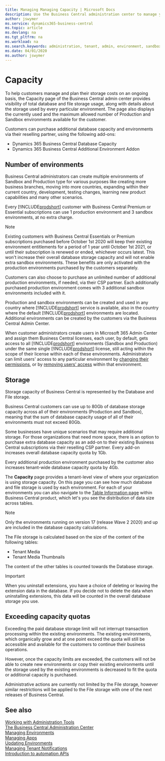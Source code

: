 ```yaml
---
title: Managing Managing Capacity | Microsoft Docs
description: Use the Business Central administration center to manage your tenant managing capacity 
author: jswymer
ms.service: dynamics365-business-central
ms.topic: article
ms.devlang: na
ms.tgt_pltfrm: na
ms.workload: na
ms.search.keywords: administration, tenant, admin, environment, sandbox
ms.date: 04/01/2020
ms.author: jswymer
---
```


# Capacity

To help customers manage and plan their storage costs on an ongoing basis, the Capacity page of the Business Central admin center provides visibility of total database and file storage usage, along with details about the storage used by every particular environment. The page also displays the currently used and the maximum allowed number of Production and Sandbox environments available for the customer.  

Customers can purchase additional database capacity and environments via their reselling partner, using the following add-ons:  
- Dynamics 365 Business Central Database Capacity 
- Dynamics 365 Business Central Additional Environment Addon 

## Number of environments 

Business Central administrators can create multiple environments of Sandbox and Production type for various purposes like creating more business branches, moving into more countries, expanding within their current country, development, testing changes, learning new product capabilities and many other scenarios. 

Every [!INCLUDE[prodshort](../developer/includes/prodshort.md)] customer with Business Central Premium or Essential subscriptions can use 1 production environment and 3 sandbox environments, at no extra charge.  

> [!NOTE]
> Existing customers with Business Central Essentials or Premium subscriptions purchased before October 1st 2020 will keep their existing environment entitlements for a period of 1 year until October 1st 2021, or until their subscription is renewed or ended, whichever occurs latest. This won't increase their overall database storage capacity and will not enable extra sandbox environments. These benefits are only activated with the production environments purchased by the customers separately. 

Customers can also choose to purchase an unlimited number of additional production environments, if needed, via their CSP partner. Each additionally purchased  production environment comes with 3 additional sandbox environments included with it.  

Production and sandbox environments can be created and used in any country where [!INCLUDE[prodshort](../developer/includes/prodshort.md)] service is available, also in the country where the default [!INCLUDE[prodshort](../developer/includes/prodshort.md)] environments are located. Additional environments can be created by the customers via the Business Central Admin Center. 

When customer administrators create users in Microsoft 365 Admin Center and assign them Business Central licenses, each user, by default, gets access to all [!INCLUDE[prodshort](../developer/includes/prodshort.md)] environments (Sandbox and Production) under the same single [!INCLUDE[prodshort](../developer/includes/prodshort.md)] license, still acting within the scope of their license within each of these environments. Administrators can limit users' access to any particular environment by [changing their permissions](https://docs.microsoft.com/en-us/dynamics365/business-central/ui-define-granular-permissions), or by [removing users' access](https://docs.microsoft.com/en-us/dynamics365/business-central/ui-how-users-permissions#to-remove-a-users-access-to-the-system) within that environment. 

## Storage 

Storage capacity of Business Central is represented by the Database and File storage.  

Business Central customers can use up to 80Gb of database storage capacity across all of their environments (Production and Sandbox), meaning that the sum of database capacity usage of all of their environments must not exceed 80Gb.  

Some businesses have unique scenarios that may require additional storage. For those organizations that need more space, there is an option to purchase extra database capacity as an add-on to their existing Business Central subscriptions via their reselling CSP partner.  Every add-on increases overall database capacity quota by 1Gb.  

Every additional production environment purchased by the customer also increases tenant-wide database capacity quota by 4Gb.  

The **Capacity** page provides a tenant-level view of where your organization is using storage capacity. On this page you can see how much database and file storage is used by each environment. For each of your environments you can also navigate to the [Table Information page](https://docs.microsoft.com/en-us/dynamics365/business-central/admin-view-table-information) within Business Central product, which let's you see the distribution of data size across tables. 

> [!NOTE]
> Only the environments running on version 17 (release Wave 2 2020) and up are included in the database capacity calculations.  

The File storage is calculated based on the size of the content of the following tables: 

- Tenant Media 
- Tenant Media Thumbnails 

The content of the other tables is counted towards the Database storage.  

> [!IMPORTANT]
> When you uninstall extensions, you have a choice of deleting or leaving the extension data in the database. If you decide not to delete the data when uninstalling extensions, this data will be counted in the overall database storage you use.  

## Exceeding capacity quotas 

Exceeding the paid database storage limit will not interrupt transaction processing within the existing environments. The existing environments, which organically grow and at one point exceed the quota will still be accessible and available for the customers to continue their business operations.   

However, once the capacity limits are exceeded, the customers will not be able to create new environments or copy their existing environments until the storage used by the existing environments is decreased to fit the quota or additional capacity is purchased.  

Administrative actions are currently not limited by the File storage, however similar restrictions will be applied to the File storage with one of the next releases of Business Central.

## See also

[Working with Administration Tools](administration.md)  
[The Business Central Administration Center](tenant-admin-center.md)  
[Managing Environments](tenant-admin-center-environments.md)  
[Managing Apps](tenant-admin-center-manage-apps.md)  
[Updating Environments](tenant-admin-center-update-management.md)  
[Managing Tenant Notifications](tenant-admin-center-notifications.md)  
[Introduction to automation APIs](itpro-introduction-to-automation-apis.md)  
